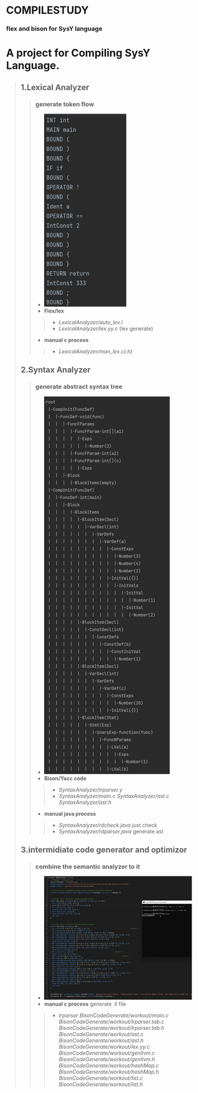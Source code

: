 # COMPILESTUDY
### flex and bison for SysY language
# A project for Compiling SysY Language.
> ## 1.**Lexical Analyzer**
> > ### generate token flow
> > - ![flex_example](/Document/flex_example.png)
> > - **Flex/lex**
> > > - *LexicalAnalyzer/auto_lex.l*
> > > - *LexicalAnalyzer/lex.yy.c* (lex generate)
> >  - **manual c process**
> > > -  *LexicalAnalyzer/man_lex.c(.h)*
> ## 2.**Syntax Analyzer**
> > ### generate abstract syntax tree
> > - ![ast_example](/Document/ast_example.png)
> > - **Bison/Yacc code**
> > > - *SyntaxAnalyzer/lrparser.y*
> > > - *SyntaxAnalyzer/main.c SyntaxAnalyzer/ast.c SyntaxAnalyzer/ast.h*
> >  - **manual java process**
> > > - *SyntaxAnalyzer/rdcheck.java* just check
> > > - *SyntaxAnalyzer/rdparser.java* generate ast
> ## 3.**intermidiate code generator and optimizor**
> > ### combine the semantic analyzer to it
> > - ![ll_example](/Document/ll_example.png)
> >  - **manual c process** generate .ll file
> > > - *lrparser BisonCodeGenerate/workout/main.c
        BisonCodeGenerate/workout/lrparser.tab.c BisonCodeGenerate/workout/lrparser.tab.h
        BisonCodeGenerate/workout/ast.c BisonCodeGenerate/workout/ast.h
        BisonCodeGenerate/workout/lex.yy.c
        BisonCodeGenerate/workout/genllvm.c BisonCodeGenerate/workout/genllvm.h
        BisonCodeGenerate/workout/hashMap.c BisonCodeGenerate/workout/hashMap.h
        BisonCodeGenerate/workout/list.c BisonCodeGenerate/workout/list.h*
